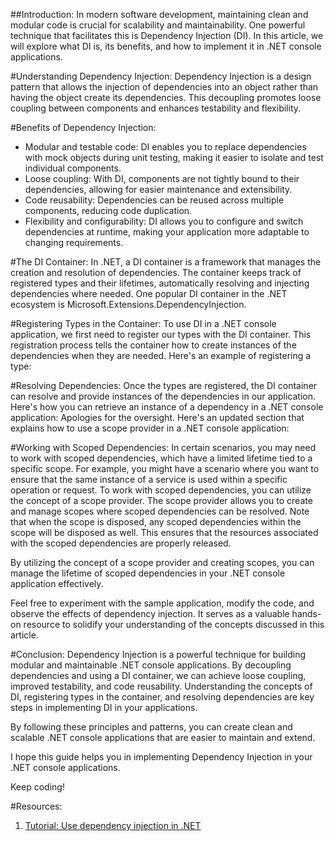 ##Introduction:
In modern software development, maintaining clean and modular code is crucial for scalability and maintainability. One powerful technique that facilitates this is Dependency Injection (DI). In this article, we will explore what DI is, its benefits, and how to implement it in .NET console applications.

#Understanding Dependency Injection:
Dependency Injection is a design pattern that allows the injection of dependencies into an object rather than having the object create its dependencies. This decoupling promotes loose coupling between components and enhances testability and flexibility.

#Benefits of Dependency Injection:
 - Modular and testable code: DI enables you to replace dependencies with mock objects during unit testing, making it easier to isolate and test individual components.
 - Loose coupling: With DI, components are not tightly bound to their dependencies, allowing for easier maintenance and extensibility.
 - Code reusability: Dependencies can be reused across multiple components, reducing code duplication.
 - Flexibility and configurability: DI allows you to configure and switch dependencies at runtime, making your application more adaptable to changing requirements.

#The DI Container:
In .NET, a DI container is a framework that manages the creation and resolution of dependencies. The container keeps track of registered types and their lifetimes, automatically resolving and injecting dependencies where needed. One popular DI container in the .NET ecosystem is Microsoft.Extensions.DependencyInjection.

#Registering Types in the Container:
To use DI in a .NET console application, we first need to register our types with the DI container. This registration process tells the container how to create instances of the dependencies when they are needed. Here's an example of registering a type:

#Resolving Dependencies:
Once the types are registered, the DI container can resolve and provide instances of the dependencies in our application. Here's how you can retrieve an instance of a dependency in a .NET console application:
Apologies for the oversight. Here's an updated section that explains how to use a scope provider in a .NET console application:

#Working with Scoped Dependencies:
In certain scenarios, you may need to work with scoped dependencies, which have a limited lifetime tied to a specific scope. For example, you might have a scenario where you want to ensure that the same instance of a service is used within a specific operation or request.
To work with scoped dependencies, you can utilize the concept of a scope provider. The scope provider allows you to create and manage scopes where scoped dependencies can be resolved. 
Note that when the scope is disposed, any scoped dependencies within the scope will be disposed as well. This ensures that the resources associated with the scoped dependencies are properly released.

By utilizing the concept of a scope provider and creating scopes, you can manage the lifetime of scoped dependencies in your .NET console application effectively.

Feel free to experiment with the sample application, modify the code, and observe the effects of dependency injection. It serves as a valuable hands-on resource to solidify your understanding of the concepts discussed in this article.

#Conclusion:
Dependency Injection is a powerful technique for building modular and maintainable .NET console applications. By decoupling dependencies and using a DI container, we can achieve loose coupling, improved testability, and code reusability. Understanding the concepts of DI, registering types in the container, and resolving dependencies are key steps in implementing DI in your applications.

By following these principles and patterns, you can create clean and scalable .NET console applications that are easier to maintain and extend.

I hope this guide helps you in implementing Dependency Injection in your .NET console applications. 

Keep coding!

#Resources:

1. [Tutorial: Use dependency injection in .NET](https://learn.microsoft.com/en-us/dotnet/core/extensions/dependency-injection-usage)